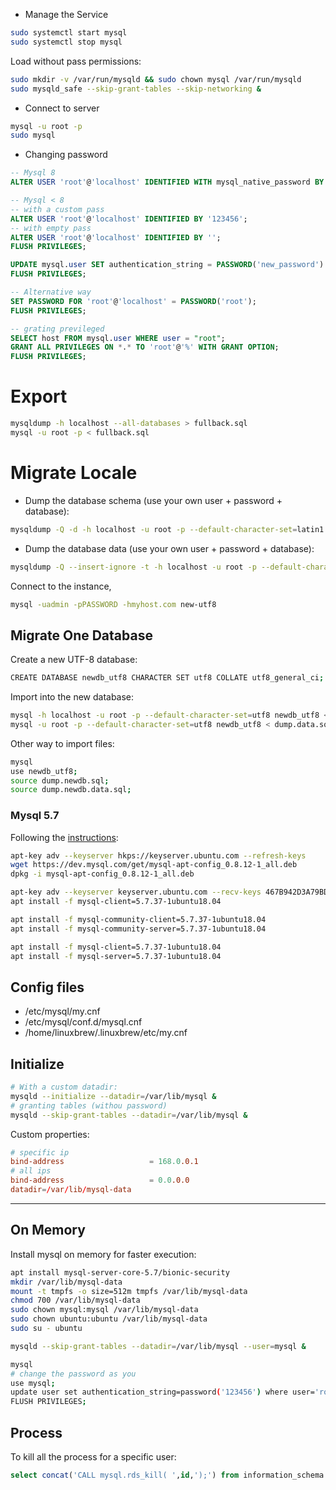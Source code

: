 
* Manage the Service

```sh
sudo systemctl start mysql
sudo systemctl stop mysql
```

Load without pass permissions:
```sh
sudo mkdir -v /var/run/mysqld && sudo chown mysql /var/run/mysqld
sudo mysqld_safe --skip-grant-tables --skip-networking &
```

* Connect to server

```sh
mysql -u root -p
sudo mysql
```

* Changing password

```sql
-- Mysql 8
ALTER USER 'root'@'localhost' IDENTIFIED WITH mysql_native_password BY '123456';

-- Mysql < 8
-- with a custom pass
ALTER USER 'root'@'localhost' IDENTIFIED BY '123456';
-- with empty pass
ALTER USER 'root'@'localhost' IDENTIFIED BY '';
FLUSH PRIVILEGES;

UPDATE mysql.user SET authentication_string = PASSWORD('new_password') WHERE User = 'root' AND Host = 'localhost';
FLUSH PRIVILEGES;

-- Alternative way
SET PASSWORD FOR 'root'@'localhost' = PASSWORD('root');
FLUSH PRIVILEGES;

-- grating previleged
SELECT host FROM mysql.user WHERE user = "root";
GRANT ALL PRIVILEGES ON *.* TO 'root'@'%' WITH GRANT OPTION;
FLUSH PRIVILEGES;
```

# Export

```sh
mysqldump -h localhost --all-databases > fullback.sql
mysql -u root -p < fullback.sql
```



# Migrate Locale

* Dump the database schema (use your own user + password + database):

```sh
mysqldump -Q -d -h localhost -u root -p --default-character-set=latin1 --skip-set-charset old_database | sed 's/latin1/utf8/gi' > dump.schema.sql
```

* Dump the database data (use your own user + password + database):

```sh
mysqldump -Q --insert-ignore -t -h localhost -u root -p --default-character-set=latin1 --skip-set-charset old_database | iconv -c -f utf8 -t utf8 > dump.data.sql
```

Connect to the instance, 
```sh 
mysql -uadmin -pPASSWORD -hmyhost.com new-utf8
```

## Migrate One Database

Create a new UTF-8 database:

```sh
CREATE DATABASE newdb_utf8 CHARACTER SET utf8 COLLATE utf8_general_ci;
```

Import into the new database:

```sh
mysql -h localhost -u root -p --default-character-set=utf8 newdb_utf8 < dump.schema.sql; 
mysql -u root -p --default-character-set=utf8 newdb_utf8 < dump.data.sql;
```

Other way to import files:
```sh
mysql
use newdb_utf8;
source dump.newdb.sql;
source dump.newdb.data.sql;
```

### Mysql 5.7 

Following the [instructions](https://www.fosstechnix.com/how-to-install-mysql-5-7-on-ubuntu-20-04-lts/):
```sh
apt-key adv --keyserver hkps://keyserver.ubuntu.com --refresh-keys
wget https://dev.mysql.com/get/mysql-apt-config_0.8.12-1_all.deb
dpkg -i mysql-apt-config_0.8.12-1_all.deb

apt-key adv --keyserver keyserver.ubuntu.com --recv-keys 467B942D3A79BD29
apt install -f mysql-client=5.7.37-1ubuntu18.04

apt install -f mysql-community-client=5.7.37-1ubuntu18.04
apt install -f mysql-community-server=5.7.37-1ubuntu18.04

apt install -f mysql-client=5.7.37-1ubuntu18.04
apt install -f mysql-server=5.7.37-1ubuntu18.04
```


## Config files

* /etc/mysql/my.cnf
* /etc/mysql/conf.d/mysql.cnf
* /home/linuxbrew/.linuxbrew/etc/my.cnf



## Initialize


```sh
# With a custom datadir:
mysqld --initialize --datadir=/var/lib/mysql &
# granting tables (withou password)
mysqld --skip-grant-tables --datadir=/var/lib/mysql &
```

Custom properties:
```conf
# specific ip
bind-address                   = 168.0.0.1
# all ips
bind-address                   = 0.0.0.0
datadir=/var/lib/mysql-data
```



-----

## On Memory

Install mysql on memory for faster execution:

```sh
apt install mysql-server-core-5.7/bionic-security
mkdir /var/lib/mysql-data
mount -t tmpfs -o size=512m tmpfs /var/lib/mysql-data
chmod 700 /var/lib/mysql-data
sudo chown mysql:mysql /var/lib/mysql-data
sudo chown ubuntu:ubuntu /var/lib/mysql-data
sudo su - ubuntu

mysqld --skip-grant-tables --datadir=/var/lib/mysql --user=mysql &

mysql
# change the password as you
use mysql;
update user set authentication_string=password('123456') where user='root';
FLUSH PRIVILEGES;
```

## Process

To kill all the process for a specific user:
```sql
select concat('CALL mysql.rds_kill( ',id,');') from information_schema.processlist where user='admin'; 
```
